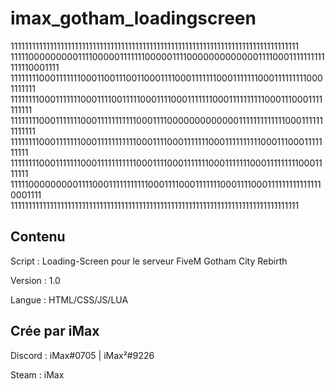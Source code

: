 # imax_gotham_loadingscreen

111111111111111111111111111111111111111111111111111111111111111111111111111111111
111110000000001111000001111111000001111000000000000011110001111111111111110001111
111111110001111111000110011100110001111000111111100011111110001111111110001111111
111111110001111111000111100111110001111000111111100011111111110001110001111111111
111111110001111111000111111111110001111000000000000011111111111110001111111111111
111111110001111111000111111111110001111000111111100011111111110001110001111111111
111111110001111111000111111111110001111000111111100011111110001111111110001111111
111110000000001111000111111111110001111000111111100011110001111111111111110001111
111111111111111111111111111111111111111111111111111111111111111111111111111111111
 
 
## Contenu

 Script : Loading-Screen pour le serveur FiveM Gotham City Rebirth
 
 Version  : 1.0
 
 Langue   : HTML/CSS/JS/LUA

## Crée par iMax 
 Discord : iMax#0705 | iMax²#9226
 
 Steam : iMax
